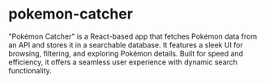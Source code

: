 # pokemon-catcher
"Pokémon Catcher" is a React-based app that fetches Pokémon data from an API and stores it in a searchable database. It features a sleek UI for browsing, filtering, and exploring Pokémon details. Built for speed and efficiency, it offers a seamless user experience with dynamic search functionality.
